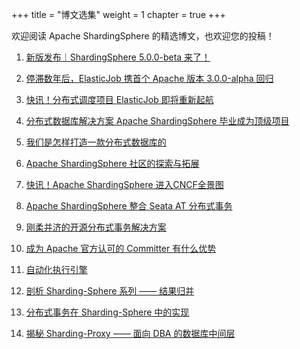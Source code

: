 +++
title = "博文选集"
weight = 1
chapter = true
+++

欢迎阅读 Apache ShardingSphere 的精选博文，也欢迎您的投稿！

1. [新版发布｜ShardingSphere 5.0.0-beta 来了！](/cn/material/ss_5.0.0beta/)

2. [停滞数年后，ElasticJob 携首个 Apache 版本 3.0.0-alpha 回归](/cn/material/alpha/)

2. [快讯！分布式调度项目 ElasticJob 即将重新起航](/cn/material/elasticjob/)  

3. [分布式数据库解决方案 Apache ShardingSphere 毕业成为顶级项目](/cn/material/graduate/) 

4. [我们是怎样打造一款分布式数据库的](/cn/material/database/)

5. [Apache ShardingSphere 社区的探索与拓展](/cn/material/community/)  

6. [快讯！Apache ShardingSphere 进入CNCF全景图](/cn/material/cncf/)  

7. [Apache ShardingSphere 整合 Seata AT 分布式事务](/cn/material/seata/)  

8. [刚柔并济的开源分布式事务解决方案](/cn/material/solution/)  

9. [成为 Apache 官方认可的 Committer 有什么优势](/cn/material/committer/) 

10. [自动化执行引擎](/cn/material/engine/) 

11. [剖析 Sharding-Sphere 系列 —— 结果归并](/cn/material/result/)  

12. [分布式事务在 Sharding-Sphere 中的实现](/cn/material/realization/) 

13. [揭秘 Sharding-Proxy —— 面向 DBA 的数据库中间层](/cn/material/proxy/) 
